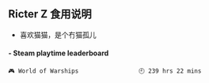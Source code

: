 ## Ricter Z 食用说明
- 喜欢猫猫，是个冇猫孤儿

<!-- steam-box start -->
#### - Steam playtime leaderboard
```text
🎮 World of Warships                 🕘 239 hrs 22 mins
```
<!-- Powered by https://github.com/YouEclipse/steam-box . -->
<!-- steam-box end -->
